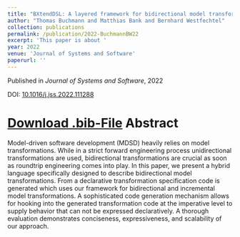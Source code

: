 ```yaml
---
title: "BXtendDSL: A layered framework for bidirectional model transformations combining a declarative and an imperative language"
author: "Thomas Buchmann and Matthias Bank and Bernhard Westfechtel"
collection: publications
permalink: /publication/2022-BuchmannBW22
excerpt: 'This paper is about '
year: 2022
venue: 'Journal of Systems and Software'
paperurl: ''
---
```


Published in *Journal of Systems and Software*, 2022

DOI: [10.1016/j.jss.2022.111288](https://doi.org/10.1016/j.jss.2022.111288)

[Download .bib-File](http://tbuchmann.github.io/files/BuchmannBW22.bib)
Abstract
=====

Model-driven software development (MDSD) heavily relies on model transformations. While in a strict forward engineering process unidirectional transformations are used, bidirectional transformations are crucial as soon as roundtrip engineering comes into play. In this paper, we present a hybrid language specifically designed to describe bidirectional model transformations. From a declarative transformation specification code is generated which uses our framework for bidirectional and incremental model transformations. A sophisticated code generation mechanism allows for hooking into the generated transformation code at the imperative level to supply behavior that can not be expressed declaratively. A thorough evaluation demonstrates conciseness, expressiveness, and scalability of our approach.